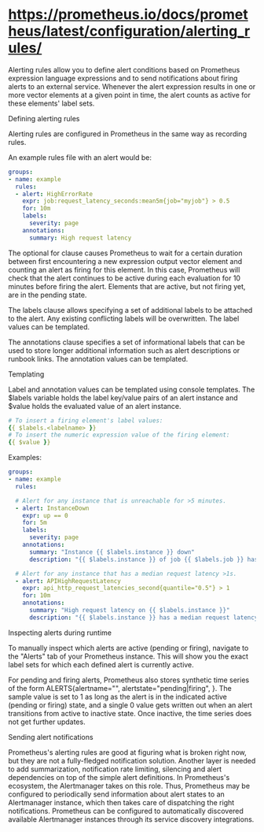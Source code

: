 # https://prometheus.io/docs/prometheus/latest/configuration/alerting_rules/

Alerting rules allow you to define alert conditions based on Prometheus expression language expressions and to send notifications about firing alerts to an external service. Whenever the alert expression results in one or more vector elements at a given point in time, the alert counts as active for these elements' label sets.

Defining alerting rules

Alerting rules are configured in Prometheus in the same way as recording rules.

An example rules file with an alert would be:

```yml
groups:
- name: example
  rules:
  - alert: HighErrorRate
    expr: job:request_latency_seconds:mean5m{job="myjob"} > 0.5
    for: 10m
    labels:
      severity: page
    annotations:
      summary: High request latency
```

The optional for clause causes Prometheus to wait for a certain duration between first encountering a new expression output vector element and counting an alert as firing for this element. In this case, Prometheus will check that the alert continues to be active during each evaluation for 10 minutes before firing the alert. Elements that are active, but not firing yet, are in the pending state.

The labels clause allows specifying a set of additional labels to be attached to the alert. Any existing conflicting labels will be overwritten. The label values can be templated.

The annotations clause specifies a set of informational labels that can be used to store longer additional information such as alert descriptions or runbook links. The annotation values can be templated.

Templating

Label and annotation values can be templated using console templates. The $labels variable holds the label key/value pairs of an alert instance and $value holds the evaluated value of an alert instance.

```yml
# To insert a firing element's label values:
{{ $labels.<labelname> }}
# To insert the numeric expression value of the firing element:
{{ $value }}
```
Examples:

```yml
groups:
- name: example
  rules:

  # Alert for any instance that is unreachable for >5 minutes.
  - alert: InstanceDown
    expr: up == 0
    for: 5m
    labels:
      severity: page
    annotations:
      summary: "Instance {{ $labels.instance }} down"
      description: "{{ $labels.instance }} of job {{ $labels.job }} has been down for more than 5 minutes."

  # Alert for any instance that has a median request latency >1s.
  - alert: APIHighRequestLatency
    expr: api_http_request_latencies_second{quantile="0.5"} > 1
    for: 10m
    annotations:
      summary: "High request latency on {{ $labels.instance }}"
      description: "{{ $labels.instance }} has a median request latency above 1s (current value: {{ $value }}s)"
```

Inspecting alerts during runtime

To manually inspect which alerts are active (pending or firing), navigate to the "Alerts" tab of your Prometheus instance. This will show you the exact label sets for which each defined alert is currently active.

For pending and firing alerts, Prometheus also stores synthetic time series of the form ALERTS{alertname="<alert name>", alertstate="pending|firing", <additional alert labels>}. The sample value is set to 1 as long as the alert is in the indicated active (pending or firing) state, and a single 0 value gets written out when an alert transitions from active to inactive state. Once inactive, the time series does not get further updates.

Sending alert notifications

Prometheus's alerting rules are good at figuring what is broken right now, but they are not a fully-fledged notification solution. Another layer is needed to add summarization, notification rate limiting, silencing and alert dependencies on top of the simple alert definitions. In Prometheus's ecosystem, the Alertmanager takes on this role. Thus, Prometheus may be configured to periodically send information about alert states to an Alertmanager instance, which then takes care of dispatching the right notifications.
Prometheus can be configured to automatically discovered available Alertmanager instances through its service discovery integrations.